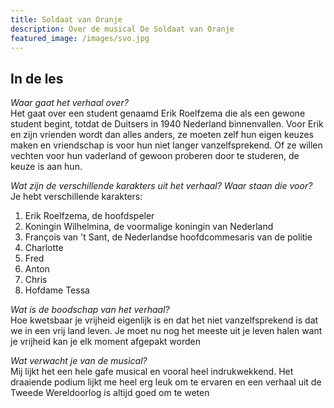 ```yaml
---
title: Soldaat van Oranje
description: Over de musical De Soldaat van Oranje
featured_image: /images/svo.jpg
---
```

## In de les
_Waar gaat het verhaal over?_  
Het gaat over een student genaamd Erik Roelfzema die als een gewone student begint, totdat de Duitsers in 1940 Nederland binnenvallen. Voor Erik en zijn vrienden wordt dan alles anders, ze moeten zelf hun eigen keuzes maken en vriendschap is voor hun niet langer vanzelfsprekend. Of ze willen vechten voor hun vaderland of gewoon proberen door te studeren, de keuze is aan hun.    


_Wat zijn de verschillende karakters uit het verhaal? Waar staan die voor?_  
Je hebt verschillende karakters:  
1. Erik Roelfzema, de hoofdspeler
2. Koningin Wilhelmina, de voormalige koningin van Nederland
3. François van 't Sant, de Nederlandse hoofdcommesaris van de politie
4. Charlotte
5. Fred
6. Anton
7. Chris
8. Hofdame Tessa

_Wat is de boodschap van het verhaal?_  
Hoe kwetsbaar je vrijheid eigenlijk is en dat het niet vanzelfsprekend is dat we in een vrij land leven. Je moet nu nog het meeste uit je leven halen want je vrijheid kan je elk moment afgepakt worden

_Wat verwacht je van de musical?_  
Mij lijkt het een hele gafe musical en vooral heel indrukwekkend. Het draaiende podium lijkt me heel erg leuk om te ervaren en een verhaal uit de Tweede Wereldoorlog is altijd goed om te weten